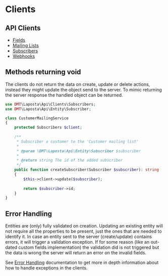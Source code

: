 # Clients

## API Clients

* [Fields](/docs/mailing-lists.md)
* [Mailing Lists](/docs/mailing-lists.md)
* [Subscribers](/docs/mailing-lists.md)
* [Webhooks](/docs/mailing-lists.md)

## Methods returning void

The clients do not return the data on create, update or delete actions, instead
they might update the object send to the server. To mimic returning the server response the handled object can be 
returned.

```php
use DMT\Laposta\Api\Clients\Subscribers;
use DMT\Laposta\Api\Entity\Subscriber;

class CustomerMailingService
{
    protected Subscribers $client;
  
    /**
     * Subscriber a customer to the 'Customer mailing list' 
     * 
     * @param \DMT\Laposta\Api\Entity\Subscriber $subscriber
     *
     * @return string The id of the added subscriber
     */
    public function createSubscriber(Subscriber $subscriber): string
    {
        $this->client->update($subscriber);
        
        return $subscriber->id;
    }
}
```

## Error Handling

Entities are (only) fully validated on creation. Updating an existing entity will not require all the properties to 
be present, just the ones that are needed to identify it. In case an entity sent to the server (create/update) contains 
errors, it will trigger a validation exception. If for some reason (like an out-dated custom fields implementation) the 
validation did is not triggered but the data is wrong the server will return an error on the invalid 
fields.

See [Error Handling](/docs/error-handling.md) documentation to get more in depth information about how to handle 
exceptions in the clients.
